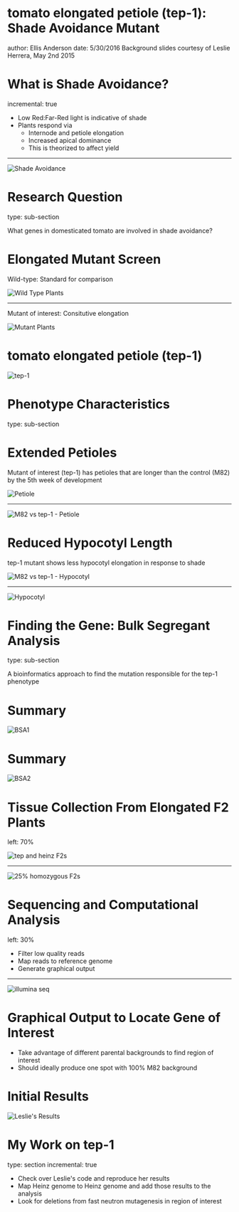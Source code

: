 tomato elongated petiole (tep-1): Shade Avoidance Mutant
========================================================
author: Ellis Anderson
date: 5/30/2016
Background slides courtesy of Leslie Herrera, May 2nd 2015



What is Shade Avoidance?
========================================================
incremental: true

- Low Red:Far-Red light is indicative of shade
- Plants respond via
  - Internode and petiole elongation
  - Increased apical dominance
  - This is theorized to affect yield
  
***

![Shade Avoidance](./images/photo1)

Research Question
========================================================
type: sub-section

What genes in domesticated tomato are involved in shade avoidance?

Elongated Mutant Screen
========================================================

Wild-type: Standard for comparison

![Wild Type Plants](./images/photo2)

***

Mutant of interest: Consitutive elongation

![Mutant Plants](./images/photo3)

tomato elongated petiole (tep-1)
========================================================

![tep-1](./images/photo4.png)

Phenotype Characteristics
========================================================
type: sub-section

Extended Petioles
========================================================
Mutant of interest (tep-1) has petioles that are longer than the control (M82) by the 5th week of development

![Petiole](./images/photo5)

***
![M82 vs tep-1 - Petiole](./images/photo6)

Reduced Hypocotyl Length
========================================================
tep-1 mutant shows less hypocotyl elongation in response to shade

![M82 vs tep-1 - Hypocotyl](./images/photo7)

***
![Hypocotyl](./images/photo8.png)

Finding the Gene: Bulk Segregant Analysis
========================================================
type: sub-section

A bioinformatics approach to find the mutation responsible for the tep-1 phenotype

Summary
========================================================
![BSA1](./images/photo9)

Summary
========================================================
![BSA2](./images/photo10)

Tissue Collection From Elongated F2 Plants
========================================================
left: 70%

![tep and heinz F2s](./images/photo11)

***

![25% homozygous F2s](./images/photo12)

Sequencing and Computational Analysis
========================================================
left: 30%

- Filter low quality reads
- Map reads to reference genome
- Generate graphical output

***

![illumina seq](./images/photo13)

Graphical Output to Locate Gene of Interest
=========================================================

- Take advantage of different parental backgrounds to find region of interest
- Should ideally produce one spot with 100% M82 background

Initial Results
=========================================================

![Leslie's Results](./images/photo14)

My Work on tep-1
=========================================================
type: section
incremental: true

- Check over Leslie's code and reproduce her results
- Map Heinz genome to Heinz genome and add those results to the analysis
- Look for deletions from fast neutron mutagenesis in region of interest





